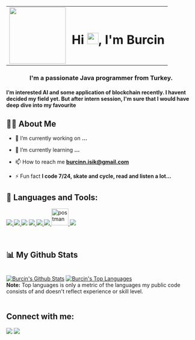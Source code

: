 <table>
  <tr>
    <td>
      <a href="#">
        <img width="150px" height="150px" src="https://cache.teia.rocks/ipfs/QmYhGUnVJHSD7shbSXrsYo48bjhmTT77RDDsKbjvboLLmX"/>
      </a>
    </td>
    <td>
      <h1 align="center">Hi <img src="https://raw.githubusercontent.com/MartinHeinz/MartinHeinz/master/wave.gif" width="30" height="30">, I'm Burcin</h1>
    </td>
  </tr>
</table>

<h3 align="center">I'm a passionate Java programmer from Turkey.</h3>
<h4 align="left">I’m interested AI and some application of blockchain recently. I havent decided my field yet. But after intern session, I'm sure that I would have deep dive into my favourite  </h4>

## 🙋‍♂️ About Me

- 🔭 I’m currently working on **...**

- 🌱 I’m currently learning **...**

- 📫 How to reach me **burcinn.isik@gmail.com**

- ⚡ Fun fact **I code 7/24, skate and cycle, read and listen a lot...**

## 🚀 Languages and Tools:

<p align="left"> 
  <p align="left"> 
    <a href="https://flutter.dev/" target="_blank"> <img src="https://img.icons8.com/color/48/000000/flutter.png"/>  </a>
    <a href="https://learn.microsoft.com/en-us/dotnet/csharp/" target="_blank"> <img src="https://img.icons8.com/color/48/000000/c-sharp-logo.png"/> </a>
    <a href="https://www.python.org/" target="_blank">  <img src="https://img.icons8.com/color/48/000000/python--v1.png"/></a>
    <a href="https://www.java.com/" target="_blank"> <img src="https://img.icons8.com/color/48/000000/java-coffee-cup-logo--v1.png"/> </a>
    <a href="https://www.microsoft.com/en-us/sql-server" target="_blank"> <img src="https://img.icons8.com/ios-filled/50/000000/microsoft-sql-server.png"/> </a>
    <a href="https://firebase.google.com/" target="_blank"> <img src="https://img.icons8.com/color/48/000000/firebase.png"/> </a>
    <a href="https://postman.com" target="_blank"> <img src="https://www.vectorlogo.zone/logos/getpostman/getpostman-icon.svg" alt="postman" width="45" height="45"/> </a>
    <a href="https://git-scm.com/" target="_blank"> <img src="https://img.icons8.com/color/48/000000/git.png"/> </a>

</p>

<br/>

## 📊 My Github Stats

  <br/>
    <a href="https://github.com/iskburcin/github-readme-stats"><img alt="Burcin's Github Stats" src="https://github-readme-stats.vercel.app/api?username=iskburcin&show_icons=true&count_private=true&theme=react&hide_border=true&bg_color=0D1117" /></a>
  <a href="https://github.com/iskburcin/github-readme-stats"><img alt="Burcin's Top Languages" src="https://github-readme-stats.vercel.app/api/top-langs/?username=iskburcin&langs_count=8&count_private=true&layout=compact&theme=react&hide_border=true&bg_color=0D1117" /></a>
  <br/>
  <b>Note:</b> Top languages is only a metric of the languages my public code consists of and doesn't reflect experience or skill level.

<br/>
<br/>

## Connect with me:

<p align="left">

<a href = "https://www.linkedin.com/in/burcin-i%C5%9F%C4%B1k-753119252/"><img src="https://img.icons8.com/fluent/48/000000/linkedin.png"/></a>
<a href = "https://x.com/iskburcin"><img src="https://img.icons8.com/fluent/48/000000/twitter.png"/></a>

</p>
